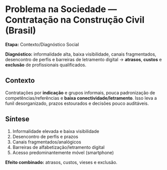 # Problema na Sociedade — Contratação na Construção Civil (Brasil)

**Etapa:** Contexto/Diagnóstico Social

**Diagnóstico:** informalidade alta, baixa visibilidade, canais fragmentados, desencontro de perfis e barreiras de letramento digital → **atrasos**, **custos** e **exclusão** de profissionais qualificados.

## Contexto
Contratações por **indicação** e grupos informais, pouca padronização de competências/referências e **baixa conectividade/letramento**. Isso leva a funil desorganizado, prazos estourados e decisões pouco auditáveis.

## Síntese
1. Informalidade elevada e baixa visibilidade
2. Desencontro de perfis e prazos
3. Canais fragmentados/analógicos
4. Barreiras de alfabetização/letramento digital
5. Acesso predominantemente móvel (smartphone)

**Efeito combinado:** atrasos, custos, vieses e exclusão.
